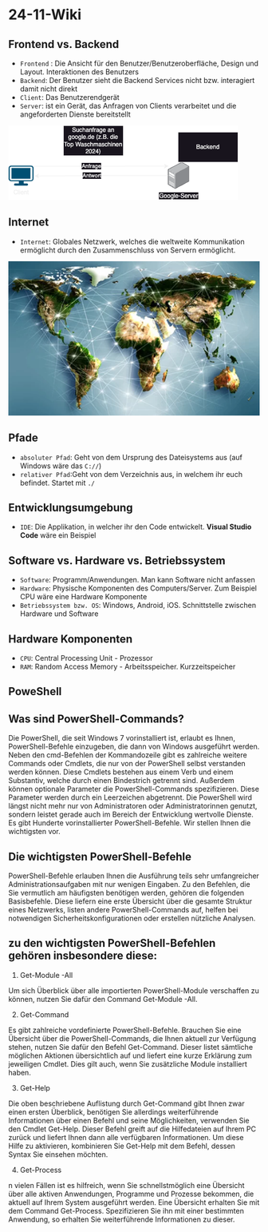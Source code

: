 # 24-11-Wiki

## Frontend vs. Backend

- `Frontend` : Die Ansicht für den Benutzer/Benutzeroberfläche, Design und Layout. Interaktionen des Benutzers
- `Backend`: Der Benutzer sieht die Backend Services nicht bzw. interagiert damit nicht direkt
- `Client`: Das Benutzerendgerät
- `Server`: ist ein Gerät, das Anfragen von Clients verarbeitet und die angeforderten Dienste bereitstellt

![Client Server Model](./images/client_server_model.png)

## Internet

- `Internet`: Globales Netzwerk, welches die weltweite Kommunikation ermöglicht durch den Zusammenschluss von Servern ermöglicht.

![](./images/internet.png)

## Pfade

- `absoluter Pfad`: Geht von dem Ursprung des Dateisystems aus (auf Windows wäre das `C://`)
- `relativer Pfad`:Geht von dem Verzeichnis aus, in welchem ihr euch befindet. Startet mit `./`

## Entwicklungsumgebung

- `IDE`: Die Applikation, in welcher ihr den Code entwickelt. **Visual Studio Code** wäre ein Beispiel

## Software vs. Hardware vs. Betriebssystem

- `Software`: Programm/Anwendungen. Man kann Software nicht anfassen
- `Hardware`: Physische Komponenten des Computers/Server. Zum Beispiel CPU wäre eine Hardware Komponente
- `Betriebssystem bzw. OS`: Windows, Android, iOS. Schnittstelle zwischen Hardware und Software

## Hardware Komponenten

- `CPU`: Central Processing Unit - Prozessor
- `RAM`: Random Access Memory - Arbeitsspeicher. Kurzzeitspeicher


## PoweShell 

## Was sind PowerShell-Commands?

Die PowerShell, die seit Windows 7 vorinstalliert ist, erlaubt es Ihnen, PowerShell-Befehle einzugeben, die dann von Windows ausgeführt werden. Neben den cmd-Befehlen der Kommandozeile gibt es zahlreiche weitere Commands oder Cmdlets, die nur von der PowerShell selbst verstanden werden können. Diese Cmdlets bestehen aus einem Verb und einem Substantiv, welche durch einen Bindestrich getrennt sind. Außerdem können optionale Parameter die PowerShell-Commands spezifizieren. Diese Parameter werden durch ein Leerzeichen abgetrennt. Die PowerShell wird längst nicht mehr nur von Administratoren oder Administratorinnen genutzt, sondern leistet gerade auch im Bereich der Entwicklung wertvolle Dienste. Es gibt Hunderte vorinstallierter PowerShell-Befehle. Wir stellen Ihnen die wichtigsten vor.

## Die wichtigsten PowerShell-Befehle

PowerShell-Befehle erlauben Ihnen die Ausführung teils sehr umfangreicher Administrationsaufgaben mit nur wenigen Eingaben. Zu den Befehlen, die Sie vermutlich am häufigsten benötigen werden, gehören die folgenden Basisbefehle. Diese liefern eine erste Übersicht über die gesamte Struktur eines Netzwerks, listen andere PowerShell-Commands auf, helfen bei notwendigen Sicherheitskonfigurationen oder erstellen nützliche Analysen.

## zu den wichtigsten PowerShell-Befehlen gehören insbesondere diese:

1. Get-Module -All

Um sich Überblick über alle importierten PowerShell-Module verschaffen zu können, nutzen Sie dafür den Command Get-Module -All.

2. Get-Command


Es gibt zahlreiche vordefinierte PowerShell-Befehle. Brauchen Sie eine Übersicht über die PowerShell-Commands, die Ihnen aktuell zur Verfügung stehen, nutzen Sie dafür den Befehl Get-Command. Dieser listet sämtliche möglichen Aktionen übersichtlich auf und liefert eine kurze Erklärung zum jeweiligen Cmdlet. Dies gilt auch, wenn Sie zusätzliche Module installiert haben.

3. Get-Help

Die oben beschriebene Auflistung durch Get-Command gibt Ihnen zwar einen ersten Überblick, benötigen Sie allerdings weiterführende Informationen über einen Befehl und seine Möglichkeiten, verwenden Sie den Cmdlet Get-Help. Dieser Befehl greift auf die Hilfedateien auf Ihrem PC zurück und liefert Ihnen dann alle verfügbaren Informationen. Um diese Hilfe zu aktivieren, kombinieren Sie Get-Help mit dem Befehl, dessen Syntax Sie einsehen möchten.

4. Get-Process

n vielen Fällen ist es hilfreich, wenn Sie schnellstmöglich eine Übersicht über alle aktiven Anwendungen, Programme und Prozesse bekommen, die aktuell auf Ihrem System ausgeführt werden. Eine Übersicht erhalten Sie mit dem Command Get-Process. Spezifizieren Sie ihn mit einer bestimmten Anwendung, so erhalten Sie weiterführende Informationen zu dieser.